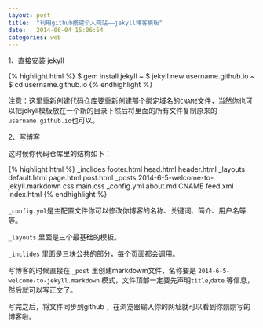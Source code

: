 ```yaml
---
layout: post
title:  "利用github搭建个人网站——jekyll博客模板"
date:   2014-06-04 15:06:54
categories: web
---
```


1、直接安装 jekyll

{% highlight html %}
$ gem install jekyll
~ $ jekyll new username.github.io
~ $ cd username.github.io
{% endhighlight %}

注意：这里重新创建代码仓库要重新创建那个绑定域名的`CNAME`文件，当然你也可以把jekyll模板放在一个新的目录下然后将里面的所有文件复制原来的 `username.github.io`也可以。

2、写博客

这时候你代码仓库里的结构如下：

{% highlight html %}
_inclides
	footer.html
	head.html
	header.html
_layouts
	default.html
	page.html
	post.html
_posts
	2014-6-5-welcome-to-jekyll.markdown
css
	main.css
_config.yml
about.md
CNAME
feed.xml
index.html
{% endhighlight %}

`_config.yml`是主配置文件你可以修改你博客的名称、关键词、简介、用户名等等。

`_layouts` 里面是三个最基础的模板。

`_inclides` 里面是三块公共的部分，每个页面都会调用。

写博客的时候直接在 `_post` 里创建markdowm文件，名称要是 `2014-6-5-welcome-to-jekyll.markdown` 模式，文件顶部一定要先声明`title`,`date` 等信息，然后就可以写正文了。

写完之后，将文件同步到github ，在浏览器输入你的网址就可以看到你刚刚写的博客啦。







